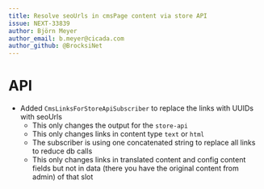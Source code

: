 ```yaml
---
title: Resolve seoUrls in cmsPage content via store API
issue: NEXT-33839
author: Björn Meyer
author_email: b.meyer@cicada.com
author_github: @BrocksiNet
---
```

# API
* Added `CmsLinksForStoreApiSubscriber` to replace the links with UUIDs with seoUrls
  * This only changes the output for the `store-api`
  * This only changes links in content type `text` or `html`
  * The subscriber is using one concatenated string to replace all links to reduce db calls
  * This only changes links in translated content and config content fields but not in data (there you have the original content from admin) of that slot
